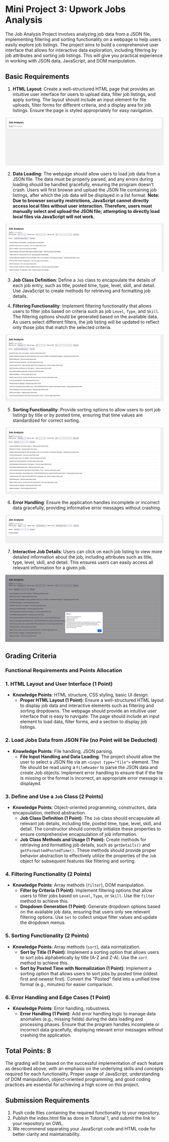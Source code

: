 # Mini Project 3: Upwork Jobs Analysis

The Job Analysis Project involves analyzing job data from a JSON file, implementing filtering and sorting functionality on a webpage to help users easily explore job listings. The project aims to build a comprehensive user interface that allows for interactive data exploration, including filtering by job attributes and sorting job listings. This will give you practical experience in working with JSON data, JavaScript, and DOM manipulation.

## Basic Requirements

1. **HTML Layout**: Create a well-structured HTML page that provides an intuitive user interface for users to upload data, filter job listings, and apply sorting. The layout should include an input element for file uploads, filter forms for different criteria, and a display area for job listings. Ensure the page is styled appropriately for easy navigation.

![HTML Layout](Examples/layout.png)

2. **Data Loading**: The webpage should allow users to load job data from a JSON file. The data must be properly parsed, and any errors during loading should be handled gracefully, ensuring the program doesn't crash. Users will first browse and upload the JSON file containing job listings, after which the job data will be displayed in a list format. **Note: Due to browser security restrictions, JavaScript cannot directly access local files without user interaction. Therefore, users must manually select and upload the JSON file; attempting to directly load local files via JavaScript will not work.**

![Data Loading](Examples/loaddata.png)

3. **Job Class Definition**: Define a `Job` class to encapsulate the details of each job entry, such as title, posted time, type, level, skill, and detail. Use JavaScript to create methods for retrieving and formatting job details.

4. **Filtering Functionality**: Implement filtering functionality that allows users to filter jobs based on criteria such as job `Level`, `Type`, and `Skill`. The filtering options should be generated based on the available data. As users select different filters, the job listing will be updated to reflect only those jobs that match the selected criteria.

![Filter](Examples/filter.png)

5. **Sorting Functionality**: Provide sorting options to allow users to sort job listings by title or by posted time, ensuring that time values are standardized for correct sorting.

![Sorting](Examples/sorting.png)

6. **Error Handling**: Ensure the application handles incomplete or incorrect data gracefully, providing informative error messages without crashing.

![Error](Examples/error.png)


7. **Interactive Job Details**: Users can click on each job listing to view more detailed information about the job, including attributes such as title, type, level, skill, and detail. This ensures users can easily access all relevant information for a given job.

![Details](Examples/details.png)

## Grading Criteria

### Functional Requirements and Points Allocation

### 1. HTML Layout and User Interface (1 Point)

- **Knowledge Points**: HTML structure, CSS styling, basic UI design.
  - **Proper HTML Layout (1 Point)**: Ensure a well-structured HTML layout to display job data and interactive elements such as filtering and sorting dropdowns. The webpage should provide an intuitive user interface that is easy to navigate. The page should include an input element to load data, filter forms, and a section to display job listings.

### 2. Load Jobs Data from JSON File (no Point will be Deducted)

- **Knowledge Points**: File handling, JSON parsing.
  - **File Input Handling and Data Loading**: The project should allow the user to select a JSON file via an `<input type="file">` element. The file should be read using a `FileReader` to parse the JSON data and create Job objects. Implement error handling to ensure that if the file is missing or the format is incorrect, an appropriate error message is displayed.

### 3. Define and Use a `Job` Class (2 Points)

- **Knowledge Points**: Object-oriented programming, constructors, data encapsulation, method abstraction.
  - **Job Class Definition (1 Point)**: The `Job` class should encapsulate all relevant job details, including title, posted time, type, level, skill, and detail. The constructor should correctly initialize these properties to ensure comprehensive encapsulation of job information.
   - **Job Class Methods and Usage (1 Point)**: Create methods for retrieving and formatting job details, such as `getDetails()` and `getFormattedPostedTime()`. These methods should provide proper behavior abstraction to effectively utilize the properties of the `Job` object for subsequent features like filtering and sorting.


### 4. Filtering Functionality (2 Points)

- **Knowledge Points**: Array methods (`filter`), DOM manipulation.
  - **Filter by Criteria (1 Point)**: Implement filtering options that allow users to filter jobs based on `Level`, `Type`, or `Skill`. Use the `filter` method to achieve this.
  - **Dropdown Generation (1 Point)**: Generate dropdown options  based on the available job data, ensuring that users only see relevant filtering options. Use `Set` to collect unique filter values and update the dropdown menus.

### 5. Sorting Functionality (2 Points)

- **Knowledge Points**: Array methods (`sort`), data normalization.
  - **Sort by Title (1 Point)**: Implement a sorting option that allows users to sort jobs alphabetically by title (A-Z and Z-A). Use the `sort` method to achieve this.
  - **Sort by Posted Time with Normalization (1 Point)**: Implement a sorting option that allows users to sort jobs by posted time (oldest first and newest first). Convert the "Posted" field into a unified time format (e.g., minutes) for easier comparison.

### 6. Error Handling and Edge Cases (1 Point)

- **Knowledge Points**: Error handling, robustness.
  - **Error Handling (1 Point)**: Add error handling logic to manage data anomalies (e.g., missing fields) during the data loading and processing phases. Ensure that the program handles incomplete or incorrect data gracefully, displaying relevant error messages without crashing the application.

## Total Points: 8

The grading will be based on the successful implementation of each feature as described above, with an emphasis on the underlying skills and concepts required for each functionality. Proper usage of JavaScript, understanding of DOM manipulation, object-oriented programming, and good coding practices are essential for achieving a high score on this project.

## Submission Requirements
1. Push code files containing the required functionality to your repository.
2. Publish the index.html file as done in Tutorial 1, and submit the link to your repository on OWL. 
3. We recommend separating your JavaScript code and HTML code for better clarity and maintainability. 
